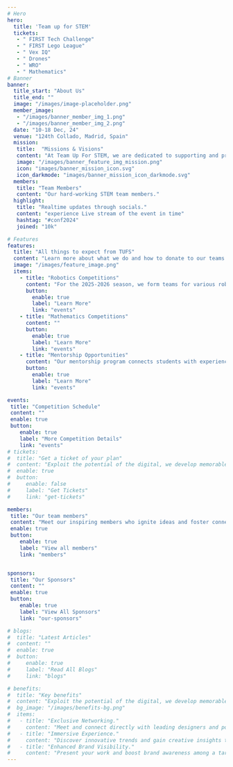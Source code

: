 ```yaml
---
# Hero
hero:
  title: 'Team up for STEM'
  tickets:
   - " FIRST Tech Challenge"
   - " FIRST Lego League"
   - " Vex IQ"
   - " Drones"
   - " WRO"
   - " Mathematics"
# Banner
banner:
  title_start: "About Us"
  title_end: ""
  image: "/images/image-placeholder.png"
  member_image:
   - "/images/banner_member_img_1.png"
   - "/images/banner_member_img_2.png"
  date: "10-18 Dec, 24"
  venue: "124th Collado, Madrid, Spain"
  mission:
   title:  "Missions & Visions"
   content: "At Team Up For STEM, we are dedicated to supporting and promoting student participation in robotics, computer science, mathematics, and science competitions. Our mission is to provide resources, mentorship, and opportunities that inspire creativity, critical thinking, and innovation for the next generation of STEM leaders."
   image: "/images/banner_feature_img_mission.png"
   icon: "images/banner_mission_icon.svg"
   icon_darkmode: "images/banner_mission_icon_darkmode.svg"
  members:
   title: "Team Members"
   content: "Our hard-working STEM team members."
  highlight:
   title: "Realtime updates through socials."
   content: "experience Live stream of the event in time"
   hashtag: "#conf2024"
   joined: "10k"

# Features
features:
  title: "All things to expect from TUFS"
  content: "Learn more about what we do and how to donate to our teams."
  image: "/images/feature_image.png"
  items:  
    - title: "Robotics Competitions"
      content: "For the 2025-2026 season, we form teams for various robotics competitions."
      button:
        enable: true
        label: "Learn More"
        link: "events"
    - title: "Mathematics Competitions"
      content: ""
      button:
        enable: true
        label: "Learn More"
        link: "events"
    - title: "Mentorship Opportunities"
      content: "Our mentorship program connects students with experienced professionals and educators in STEM fields."
      button:
        enable: true
        label: "Learn More"
        link: "events"

events:
 title: "Competition Schedule"
 content: ""
 enable: true
 button:
    enable: true
    label: "More Competition Details"
    link: "events"
# tickets:
#  title: "Get a ticket of your plan"
#  content: "Exploit the potential of the digital, we develop memorable websites and help brands visual."
#  enable: true
#  button:
#     enable: false
#     label: "Get Tickets"
#     link: "get-tickets"

members:
 title: "Our team members"
 content: "Meet our inspiring members who ignite ideas and foster connections. They bring expertise and passion to every conversation."
 enable: true
 button:
    enable: true
    label: "View all members"
    link: "members"


sponsors:
 title: "Our Sponsors"
 content: ""
 enable: true
 button:
    enable: true
    label: "View All Sponsors"
    link: "our-sponsors"

# blogs:
#  title: "Latest Articles"
#  content: ""
#  enable: true
#  button:
#     enable: true
#     label: "Read All Blogs"
#     link: "blogs"

# benefits:
#  title: "Key benefits"
#  content: "Exploit the potential of the digital, we develop memorable websites and help brands visual."
#  bg_image: "/images/benefits-bg.png"
#  items:
#   - title: "Exclusive Networking."
#     content: "Meet and connect directly with leading designers and potential collaborators with other desingers."
#   - title: "Immersive Experience."
#     content: "Discover innovative trends and gain creative insights through interactive exhibits and immerse yourselves."
#   - title: "Enhanced Brand Visibility."
#     content: "Present your work and boost brand awareness among a targeted and engaged audience."
---
```

